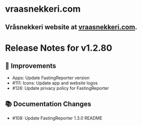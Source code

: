# vraasnekkeri.com
## Vråsnekkeri website at [vraasnekkeri.com](https://www.vraasnekkeri.com).

# Release Notes for v1.2.80
## 🔨 Improvements
- Apps: Update FastingReporter version
- #111: Icons: Update app and website logos
- #126: Update privacy policy for FastingReporter

## 📚 Documentation Changes
- #108: Update FastingReporter 1.3.0 README